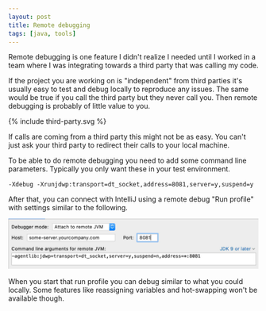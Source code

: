 ```yaml
---
layout: post
title: Remote debugging
tags: [java, tools]
---
```


Remote debugging is one feature I didn't realize I needed
until I worked in a team where I was integrating towards
a third party that was calling my code. 

If the project you are working on is "independent" from third
parties it's usually easy to test and debug locally to
reproduce any issues. The same would be true if you call the third
party but they never call you. Then remote debugging is
probably of little value to you.

{% include third-party.svg %}

If calls are coming from a third party this might not be
as easy. You can't just ask your third party to redirect
their calls to your local machine.

To be able to do remote debugging you need to add some
command line parameters. Typically you only want these in
your test environment.

```
-Xdebug -Xrunjdwp:transport=dt_socket,address=8081,server=y,suspend=y
```

After that, you can connect with IntelliJ using a remote debug
"Run profile" with settings similar to the following. 

![Run profile](/images/remote-debug-idea.jpg "Idea run profile")

When you start that run profile you can debug similar to what you
could locally. Some features like reassigning variables and hot-swapping
won't be available though.
